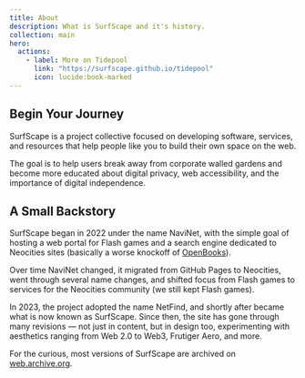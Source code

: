```yaml
---
title: About
description: What is SurfScape and it's history.
collection: main
hero:
  actions:
    - label: More on Tidepool
      link: "https://surfscape.github.io/tidepool"
      icon: lucide:book-marked
---
```


## Begin Your Journey

SurfScape is a project collective focused on developing software, services, and resources that help people like you to build their own space on the web.

The goal is to help users break away from corporate walled gardens and become more educated about digital privacy, web accessibility, and the importance of digital independence.

## A Small Backstory

SurfScape began in 2022 under the name NaviNet, with the simple goal of hosting a web portal for Flash games and a search engine dedicated to Neocities sites (basically a worse knockoff of [OpenBooks](https://openbooks.neocities.org/)).

Over time NaviNet changed, it migrated from GitHub Pages to Neocities, went through several name changes, and shifted focus from Flash games to services for the Neocities community (we still kept Flash games).

In 2023, the project adopted the name NetFind, and shortly after became what is now known as SurfScape. Since then, the site has gone through many revisions — not just in content, but in design too, experimenting with aesthetics ranging from Web 2.0 to Web3, Frutiger Aero, and more.

For the curious, most versions of SurfScape are archived on [web.archive.org](http://web.archive.org/web/20250000000000*/surfscape.neocities.org).
